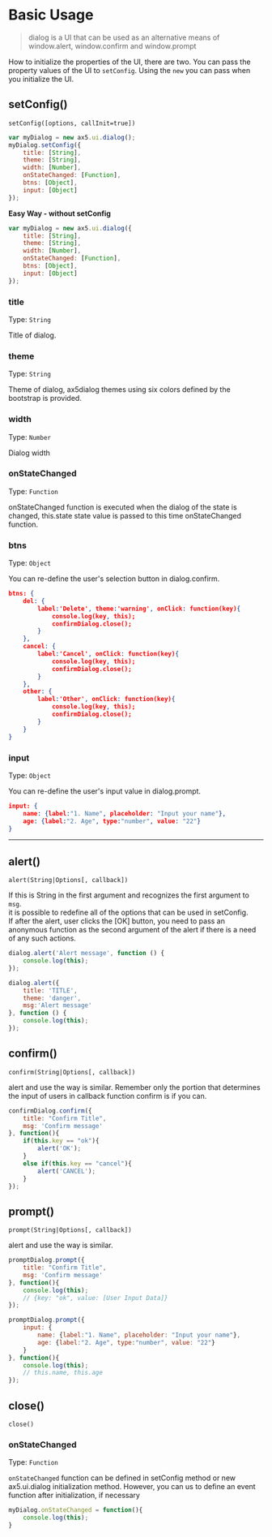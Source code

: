 # Basic Usage
> dialog is a UI that can be used as an alternative means of window.alert, window.confirm and window.prompt

How to initialize the properties of the UI, there are two.
You can pass the property values of the UI to `setConfig`.
Using the `new` you can pass when you initialize the UI.

## setConfig()
`setConfig([options, callInit=true])`
 
```js
var myDialog = new ax5.ui.dialog();
myDialog.setConfig({
    title: [String],
    theme: [String],
    width: [Number], 
    onStateChanged: [Function],
    btns: [Object],
    input: [Object]
});
```

**Easy Way - without setConfig**
```js
var myDialog = new ax5.ui.dialog({
    title: [String],
    theme: [String],
    width: [Number], 
    onStateChanged: [Function],
    btns: [Object],
    input: [Object]
});
```

### title

Type: `String`  

Title of dialog.


### theme

Type: `String`  

Theme of dialog, ax5dialog themes using six colors defined by the bootstrap is provided.


### width

Type: `Number`  

Dialog width


### onStateChanged

Type: `Function`  

onStateChanged function is executed when the dialog of the state is changed,
this.state state value is passed to this time onStateChanged function.


### btns

Type: `Object`  

You can re-define the user's selection button in dialog.confirm.

```json
btns: {
    del: {
        label:'Delete', theme:'warning', onClick: function(key){
            console.log(key, this);
            confirmDialog.close();
        }
    },
    cancel: {
        label:'Cancel', onClick: function(key){
            console.log(key, this);
            confirmDialog.close();
        }
    },
    other: {
        label:'Other', onClick: function(key){
            console.log(key, this);
            confirmDialog.close();
        }
    }
}
```


### input

Type: `Object`  

You can re-define the user's input value in dialog.prompt.

```json
input: {
    name: {label:"1. Name", placeholder: "Input your name"},
    age: {label:"2. Age", type:"number", value: "22"}
}
```

***

## alert()
`alert(String|Options[, callback])`

If this is String in the first argument and recognizes the first argument to `msg`.  
it is possible to redefine all of the options that can be used in setConfig.  
If after the alert, user clicks the [OK] button, you need to pass an anonymous function as the second argument of the alert if there is a need of any such actions.

```js
dialog.alert('Alert message', function () {
    console.log(this);
});

dialog.alert({
    title: 'TITLE',
    theme: 'danger',
    msg:'Alert message'
}, function () {
    console.log(this);
});
```

## confirm()
`confirm(String|Options[, callback])`

alert and use the way is similar. Remember only the portion that determines the input of users in callback function confirm is if you can.

```js
confirmDialog.confirm({
    title: "Confirm Title",
    msg: 'Confirm message'
}, function(){
    if(this.key == "ok"){
        alert('OK');
    }
    else if(this.key == "cancel"){
        alert('CANCEL');
    }
});
```

## prompt()
`prompt(String|Options[, callback])`

alert and use the way is similar. 

```js
promptDialog.prompt({
    title: "Confirm Title",
    msg: 'Confirm message'
}, function(){
    console.log(this);
    // {key: "ok", value: [User Input Data]}
});

promptDialog.prompt({
    input: {
        name: {label:"1. Name", placeholder: "Input your name"},
        age: {label:"2. Age", type:"number", value: "22"}
    }
}, function(){
    console.log(this);
    // this.name, this.age
});
```

## close()
`close()`

### onStateChanged

Type: `Function`

`onStateChanged` function can be defined in setConfig method or new ax5.ui.dialog initialization method.
However, you can us to define an event function after initialization, if necessary

```js
myDialog.onStateChanged = function(){
    console.log(this);
}
```